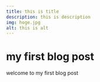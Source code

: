 ```yaml
---
title: this is title
description: this is description
img: hoge.jpg
alt: this is alt
---
```


# my first blog post

welcome to my first blog post
